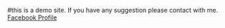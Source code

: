 #this is a demo site. If you have any suggestion please contact with me.
<a href="www.facebook.com/mdrahed24">Facebook Profile</a>
